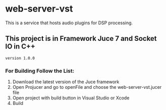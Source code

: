 # web-server-vst

This is a service that hosts audio plugins for DSP processing.

## This project is in Framework Juce 7 and Socket IO in C++

``
version 1.0.0
``

### For Building Follow the List:

1. Download the latest version of the Juce framework
2. Open Projucer and go to openFile and choose the web-server-vst.jucer file
3. Open project with build button in Visual Studio or Xcode
4. Build

